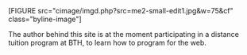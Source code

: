 <div class="byline" id="byline" markdown=1>
[FIGURE src="cimage/imgd.php?src=me2-small-edit1.jpg&w=75&cf" class="byline-image"]

<p>The author behind this site is at the moment participating in a distance tuition program at BTH,
to learn how to program for the web.</p>
</div>
